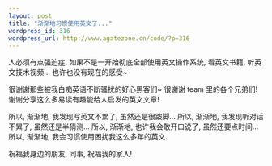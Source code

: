 ```yaml
--- 
layout: post
title: "渐渐地习惯使用英文了..."
wordpress_id: 316
wordpress_url: http://www.agatezone.cn/code/?p=316
---
```

人必须有点强迫症, 如果不是一开始彻底全部使用英文操作系统, 看英文书籍, 听英文技术视频... 也许也没有现在的感受~

很谢谢那些被我白痴英语不断骚扰的好心黑客们~ 很谢谢 team 里的各个兄弟们! 谢谢分享这么多易读有趣能给人启发的英文文章!

所以, 渐渐地, 我发现写英文不累了, 虽然还是很跛脚...
所以, 渐渐地, 我发现听对话不累了, 虽然还是半猜测...
所以, 渐渐地, 也许我会敢开口说了, 虽然还要点时间...
所以, 渐渐地, 我会习惯使用困扰我这么多年的英文.

祝福我身边的朋友, 同事, 祝福我的家人!
